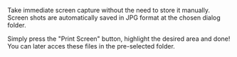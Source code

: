 Take immediate screen capture without the need to store it manually.
Screen shots are automatically saved in JPG format at the chosen dialog folder.

Simply press the "Print Screen" button, highlight the desired area and done!
You can later acces these files in the pre-selected folder.

